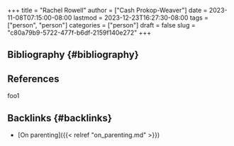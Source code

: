 +++
title = "Rachel Rowell"
author = ["Cash Prokop-Weaver"]
date = 2023-11-08T07:15:00-08:00
lastmod = 2023-12-23T16:27:30-08:00
tags = ["person", "person"]
categories = ["person"]
draft = false
slug = "c80a79b9-5722-477f-b6df-2159f140e272"
+++

## Bibliography {#bibliography}

## References

<style>.csl-entry{text-indent: -1.5em; margin-left: 1.5em;}</style><div class="csl-bib-body">
</div>

foo1


## Backlinks {#backlinks}

-   [On parenting]({{< relref "on_parenting.md" >}})
